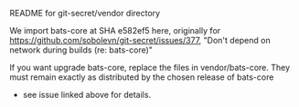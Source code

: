 README for git-secret/vendor directory

We import bats-core at SHA e582ef5 here, originally for 
https://github.com/sobolevn/git-secret/issues/377,
"Don't depend on network during builds (re: bats-core)"

If you want upgrade bats-core, replace the files in vendor/bats-core.
They must remain exactly as distributed by the chosen release of bats-core 
- see issue linked above for details.
